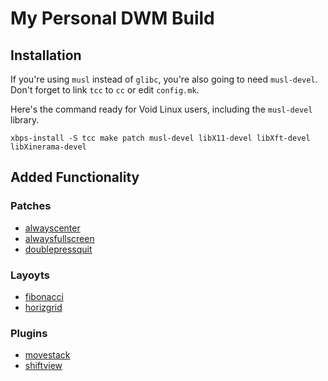 # My Personal DWM Build

## Installation

If you're using `musl` instead of `glibc`, you're also going to need `musl-devel`.
Don't forget to link `tcc` to `cc` or edit `config.mk`.

Here's the command ready for Void Linux users, including the `musl-devel` library.

```
xbps-install -S tcc make patch musl-devel libX11-devel libXft-devel libXinerama-devel
```

## Added Functionality

### Patches

* [alwayscenter](https://dwm.suckless.org/patches/alwayscenter/)
* [alwaysfullscreen](https://dwm.suckless.org/patches/alwaysfullscreen/)
* [doublepressquit](https://dwm.suckless.org/patches/doublepressquit/)

### Layoyts

* [fibonacci](https://dwm.suckless.org/patches/fibonacci/)
* [horizgrid](https://dwm.suckless.org/patches/horizgrid/)

### Plugins

* [movestack](https://dwm.suckless.org/patches/movestack/)
* [shiftview](https://dwm.suckless.org/patches/nextprev)
